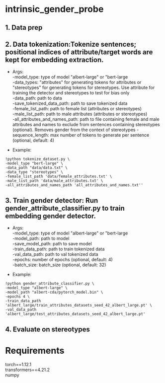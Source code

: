 # intrinsic_gender_probe

## 1. Data prep
## 2. Data tokenization:Tokenize sentences; positional indices of attribute/target words are kept for embedding extraction.
- Args: <br/>
-model_type: type of model "albert-large" or "bert-large <br/>
-data_types: "attributes" for generating tokens for attributes or "stereotypes" for generating tokens for stereotypes. Use attribute for training the detector and stereotypes to test for bias only <br/>
-data_path: path to data <br/>
-save_tokenized_data_path: path to save tokenized data <br/>
-female_list_path: path to female list (attributes or stereotypes) <br/>
-male_list_path: path to male attributes (attributes or stereotypes) <br/>
-all_attributes_and_names_path: path to file containing female and male attributes and names to exclude from sentences containing stereotypes (optional). Removes gender from the context of stereotypes
-sequence_length: max number of tokens to generate per sentence (optional, default: 4) <br/>

- Example:
```
!python tokenize_dataset.py \
-model_type "bert-large" \
-data_path "data/data.txt" \
-data_type "stereotypes" \
-female_list_path 'data/female_attributes.txt' \
-male_list_path 'data/male_attributes.txt' \
-all_attributes_and_names_path 'all_attributes_and_names.txt''
```

## 3. Train gender detector: Run gender_attribute_classifier.py to train embedding gender detector. 
- Args: <br/>
-model_type: type of model "albert-large" or "bert-large <br/>
-model_path: path to model <br/>
-save_model_path: path to save model <br/>
-train_data_path: path to train tokenized data <br/>
-val_data_path: path to val tokenized data  <br/>
-epochs: number of epochs (optional, default: 4) <br/>
-batch_size: batch_size (optional, default: 32) <br/>

- Example:
```
!python gender_attribute_classifier.py \
-model_type "albert-large" \
-model_path "albert-cda/pytorch_model.bin" \
-epochs 4 \
-train_data_path 'albert_large/train_attributes_datasets_seed_42_albert_large.pt' \
-val_data_path 'albert_large/test_attributes_datasets_seed_42_albert_large.pt'
```
## 4. Evaluate on stereotypes

# Requirements
torch==1.12.1 <br/>
transformers==4.21.2 <br/>
numpy<br/>



